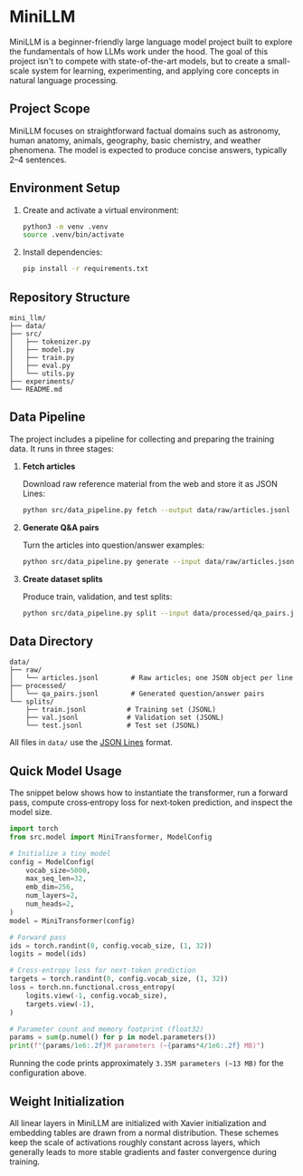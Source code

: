 # MiniLLM

MiniLLM is a beginner-friendly large language model project built to explore the fundamentals of how LLMs work under the hood. The goal of this project isn't to compete with state-of-the-art models, but to create a small-scale system for learning, experimenting, and applying core concepts in natural language processing.

## Project Scope
MiniLLM focuses on straightforward factual domains such as astronomy, human anatomy, animals, geography, basic chemistry, and weather phenomena. The model is expected to produce concise answers, typically 2–4 sentences.

## Environment Setup
1. Create and activate a virtual environment:
   ```bash
   python3 -m venv .venv
   source .venv/bin/activate
   ```
2. Install dependencies:
   ```bash
   pip install -r requirements.txt
   ```

## Repository Structure
```
mini_llm/
├── data/
├── src/
│   ├── tokenizer.py
│   ├── model.py
│   ├── train.py
│   ├── eval.py
│   └── utils.py
├── experiments/
└── README.md
```

## Data Pipeline

The project includes a pipeline for collecting and preparing the training data. It runs in three stages:

1. **Fetch articles**

   Download raw reference material from the web and store it as JSON Lines:
   ```bash
   python src/data_pipeline.py fetch --output data/raw/articles.jsonl
   ```

2. **Generate Q&A pairs**

   Turn the articles into question/answer examples:
   ```bash
   python src/data_pipeline.py generate --input data/raw/articles.jsonl --output data/processed/qa_pairs.jsonl
   ```

3. **Create dataset splits**

   Produce train, validation, and test splits:
   ```bash
   python src/data_pipeline.py split --input data/processed/qa_pairs.jsonl --output-dir data/splits --train-size 0.8 --val-size 0.1 --test-size 0.1
   ```

## Data Directory

```
data/
├── raw/
│   └── articles.jsonl        # Raw articles; one JSON object per line
├── processed/
│   └── qa_pairs.jsonl        # Generated question/answer pairs
└── splits/
    ├── train.jsonl          # Training set (JSONL)
    ├── val.jsonl            # Validation set (JSONL)
    └── test.jsonl           # Test set (JSONL)
```

All files in `data/` use the [JSON Lines](https://jsonlines.org/) format.

## Quick Model Usage

The snippet below shows how to instantiate the transformer, run a forward pass,
compute cross‑entropy loss for next‑token prediction, and inspect the model
size.

```python
import torch
from src.model import MiniTransformer, ModelConfig

# Initialize a tiny model
config = ModelConfig(
    vocab_size=5000,
    max_seq_len=32,
    emb_dim=256,
    num_layers=2,
    num_heads=2,
)
model = MiniTransformer(config)

# Forward pass
ids = torch.randint(0, config.vocab_size, (1, 32))
logits = model(ids)

# Cross-entropy loss for next-token prediction
targets = torch.randint(0, config.vocab_size, (1, 32))
loss = torch.nn.functional.cross_entropy(
    logits.view(-1, config.vocab_size),
    targets.view(-1),
)

# Parameter count and memory footprint (float32)
params = sum(p.numel() for p in model.parameters())
print(f"{params/1e6:.2f}M parameters (~{params*4/1e6:.2f} MB)")
```

Running the code prints approximately `3.35M parameters (~13 MB)` for the
configuration above.

## Weight Initialization

All linear layers in MiniLLM are initialized with Xavier initialization and
embedding tables are drawn from a normal distribution. These schemes keep the
scale of activations roughly constant across layers, which generally leads to
more stable gradients and faster convergence during training.

